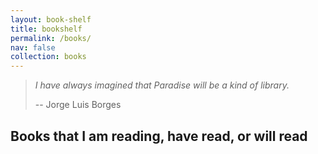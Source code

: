 ```yaml
---
layout: book-shelf
title: bookshelf
permalink: /books/
nav: false
collection: books
---
```


> _I have always imagined that Paradise will be a kind of library._
>
> -- Jorge Luis Borges

## Books that I am reading, have read, or will read
